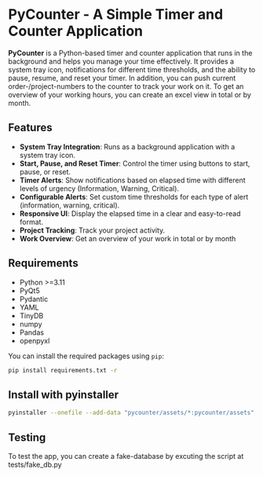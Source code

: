 # PyCounter - A Simple Timer and Counter Application

**PyCounter** is a Python-based timer and counter application that runs in the background and helps you manage your time effectively. It provides a system tray icon, notifications for different time thresholds, and the ability to pause, resume, and reset your timer. In addition, you can push current order-/project-numbers to the counter to track your work on it.
To get an overview of your working hours, you can create an excel view in total or by month.

## Features

- **System Tray Integration**: Runs as a background application with a system tray icon.
- **Start, Pause, and Reset Timer**: Control the timer using buttons to start, pause, or reset.
- **Timer Alerts**: Show notifications based on elapsed time with different levels of urgency (Information, Warning, Critical).
- **Configurable Alerts**: Set custom time thresholds for each type of alert (information, warning, critical).
- **Responsive UI**: Display the elapsed time in a clear and easy-to-read format.
- **Project Tracking**: Track your project activity.
- **Work Overview**: Get an overview of your work in total or by month

## Requirements

- Python >=3.11
- PyQt5
- Pydantic
- YAML
- TinyDB
- numpy
- Pandas
- openpyxl

You can install the required packages using `pip`:

```bash
pip install requirements.txt -r
```

## Install with pyinstaller

```bash
pyinstaller --onefile --add-data "pycounter/assets/*:pycounter/assets" --add-data "pycounter/config.yaml:." pycounter/main.py
```


## Testing
To test the app, you can create a fake-database by excuting the script at tests/fake_db.py

